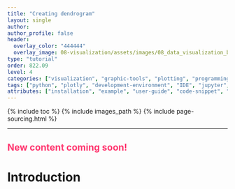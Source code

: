 ```yaml
---
title: "Creating dendrogram"
layout: single
author:
author_profile: false
header:
  overlay_color: "444444"
  overlay_image: 08-visualization/assets/images/08_data_visualization_banner.png
type: "tutorial"
order: 822.09
level: 4
categories: ["visualization", "graphic-tools", "plotting", "programming", "library-package-module", "virtual-environment"]
tags: ["python", "plotly", "development-environment", "IDE", "jupyter", "notebook", "dendrogram-plot", "interactive-graphing"]
attributes: ["installation", "example", "user-guide", "code-snippet", "ready-made-solution", "interactive", "automation"]
---
```


{% include toc %}
{% include images_path %}
{% include page-sourcing.html %}

---


## <span style="color: #ff3870;">New content coming soon!</span>

# Introduction
